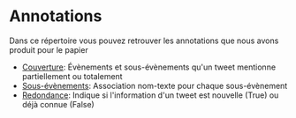 # Annotations

Dans ce répertoire vous pouvez retrouver les annotations que nous avons produit pour le papier

* [Couverture](annotations_coverage.txt): Évènements et sous-évènements qu'un tweet mentionne partiellement ou totalement
* [Sous-évènements](subevents.csv): Association nom-texte pour chaque sous-évènement
* [Redondance](annotations_redundancy.txt): Indique si l'information d'un tweet est nouvelle (True) ou déjà connue (False)
